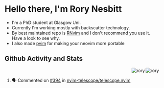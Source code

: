 # Hello there, I'm Rory Nesbitt

- I'm a PhD student at Glasgow Uni.
- Currently I'm working mostly with backscatter technology.
- By best maintained repo is [RNvim](https://github.com/Rorynesbitt/RNvim) and
I don't recommend you use it. Have a look to see why.
- I also made [pvim](https://github.com/RoryNesbitt/pvim) for making your neovim
more portable

## Github Activity and Stats

<p><img align="right" src="https://github-readme-stats.vercel.app/api/top-langs?username=rorynesbitt&show_icons=true&locale=en&layout=compact&theme=gotham&hide_border=true&card_width=300" alt="rory" /></p>

<p>&nbsp;<img align="right" src="https://github-readme-stats.vercel.app/api?username=rorynesbitt&show_icons=true&locale=en&theme=gotham&hide_border=true&hide_rank=true" alt="rory" /></p>

<!--START_SECTION:activity-->
1. 🗣 Commented on [#394](https://github.com/nvim-telescope/telescope.nvim/issues/394) in [nvim-telescope/telescope.nvim](https://github.com/nvim-telescope/telescope.nvim)
<!--END_SECTION:activity-->
